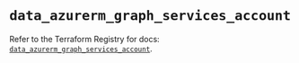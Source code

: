 # `data_azurerm_graph_services_account`

Refer to the Terraform Registry for docs: [`data_azurerm_graph_services_account`](https://registry.terraform.io/providers/hashicorp/azurerm/4.51.0/docs/data-sources/graph_services_account).
